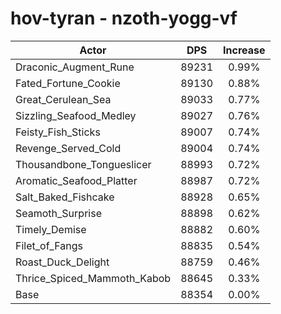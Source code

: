 # hov-tyran - nzoth-yogg-vf
| Actor | DPS | Increase |
|---|:---:|:---:|
|Draconic_Augment_Rune|89231|0.99%|
|Fated_Fortune_Cookie|89130|0.88%|
|Great_Cerulean_Sea|89033|0.77%|
|Sizzling_Seafood_Medley|89027|0.76%|
|Feisty_Fish_Sticks|89007|0.74%|
|Revenge_Served_Cold|89004|0.74%|
|Thousandbone_Tongueslicer|88993|0.72%|
|Aromatic_Seafood_Platter|88987|0.72%|
|Salt_Baked_Fishcake|88928|0.65%|
|Seamoth_Surprise|88898|0.62%|
|Timely_Demise|88882|0.60%|
|Filet_of_Fangs|88835|0.54%|
|Roast_Duck_Delight|88759|0.46%|
|Thrice_Spiced_Mammoth_Kabob|88645|0.33%|
|Base|88354|0.00%|

